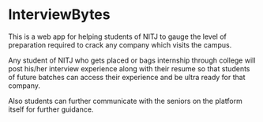 # InterviewBytes
This is a web app for helping students of NITJ to gauge the level of preparation required to crack any company which visits the campus.

Any student of NITJ who gets placed or bags internship through college will post his/her interview experience along with their resume so that students of future batches
can access their experience and be ultra ready for that company.

Also students can further communicate with the seniors on the platform itself for further guidance.
